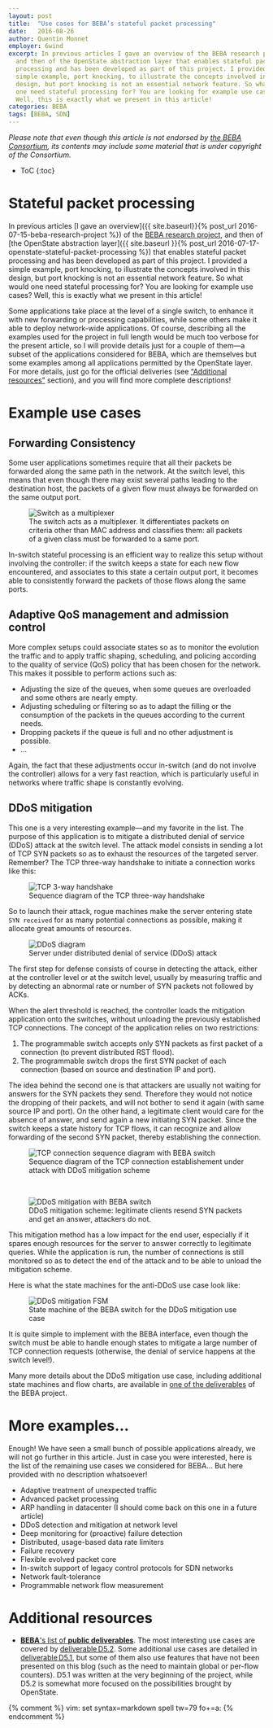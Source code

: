```yaml
---
layout: post
title:  "Use cases for BEBA’s stateful packet processing"
date:   2016-08-26
author: Quentin Monnet
employer: 6wind
excerpt: In previous articles I gave an overview of the BEBA research project,
  and then of the OpenState abstraction layer that enables stateful packet
  processing and has been developed as part of this project. I provided a
  simple example, port knocking, to illustrate the concepts involved in this
  design, but port knocking is not an essential network feature. So what would
  one need stateful processing for? You are looking for example use cases?
  Well, this is exactly what we present in this article!
categories: BEBA
tags: [BEBA, SDN]
---
```


_Please note that even though this article is not endorsed by [the BEBA
Consortium](http://www.beba-project.eu/our-team), its contents may include some
material that is under copyright of the Consortium._

* ToC
{:toc}

# Stateful packet processing

In previous articles [I gave an overview]({{ site.baseurl}}{% post_url
2016-07-15-beba-research-project %}) of the [BEBA research
project](http://www.beba-project.eu/), and then of [the OpenState abstraction
layer]({{ site.baseurl }}{% post_url
2016-07-17-openstate-stateful-packet-processing %}) that enables stateful
packet processing and has been developed as part of this project. I provided a
simple example, port knocking, to illustrate the concepts involved in this
design, but port knocking is not an essential network feature. So what would
one need stateful processing for? You are looking for example use cases? Well,
this is exactly what we present in this article!

Some applications take place at the level of a single switch, to enhance it
with new forwarding or processing capabilities, while some others make it able
to deploy network-wide applications. Of course, describing all the examples
used for the project in full length would be much too verbose for the present
article, so I will provide details just for a couple of them—a subset of the
applications considered for BEBA, which are themselves but some examples among
all applications permitted by the OpenState layer. For more details, just go
for the official deliveries (see [“Additional
resources”](#additional-resources) section), and you will find more complete
descriptions!

# Example use cases

## Forwarding Consistency

Some user applications sometimes require that all their packets be forwarded
along the same path in the network. At the switch level, this means that even
though there may exist several paths leading to the destination host, the
packets of a given flow must always be forwarded on the same output port.

<figure>
  <img src="{{ site.baseurl }}/img/misc/consistency.svg" alt="Switch as a multiplexer"/>
  <figcaption>
    The switch acts as a multiplexer. It differentiates packets on criteria
    other than MAC address and classifies them: all packets of a given class
    must be forwarded to a same port.
  </figcaption>
</figure>

In-switch stateful processing is an efficient way to realize this setup without
involving the controller: if the switch keeps a state for each new flow
encountered, and associates to this state a certain output port, it becomes
able to consistently forward the packets of those flows along the same ports.

## Adaptive QoS management and admission control

More complex setups could associate states so as to monitor the evolution the
traffic and to apply traffic shaping, scheduling, and policing according to the
quality of service (QoS) policy that has been chosen for the network. This
makes it possible to perform actions such as:

* Adjusting the size of the queues, when some queues are overloaded and some
  others are nearly empty.
* Adjusting scheduling or filtering so as to adapt the filling or the
  consumption of the packets in the queues according to the current needs.
* Dropping packets if the queue is full and no other adjustment is possible.
* …

Again, the fact that these adjustments occur in-switch (and do not involve the
controller) allows for a very fast reaction, which is particularly useful in
networks where traffic shape is constantly evolving.

## DDoS mitigation

This one is a very interesting example—and my favorite in the list. The purpose
of this application is to mitigate a distributed denial of service (DDoS)
attack at the switch level. The attack model consists in sending a lot of TCP
SYN packets so as to exhaust the resources of the targeted server. Remember?
The TCP three-way handshake to initiate a connection works like this:

<figure>
  <img src="{{ site.baseurl }}/img/misc/tcp3wh.svg" alt="TCP 3-way handshake"/>
  <figcaption>
    Sequence diagram of the TCP three-way handshake
  </figcaption>
</figure>

So to launch their attack, rogue machines make the server entering state `SYN
received` for as many potential connections as possible, making it allocate
great amounts of resources.

<figure>
  <img src="{{ site.baseurl }}/img/net/ddos.svg" alt="DDoS diagram"/>
  <figcaption>
    Server under distributed denial of service (DDoS) attack
  </figcaption>
</figure>

The first step for defense consists of course in detecting the attack, either
at the controller level or at the switch level, usually by measuring traffic
and by detecting an abnormal rate or number of SYN packets not followed by
ACKs.

When the alert threshold is reached, the controller loads the mitigation
application onto the switches, without unloading the previously established TCP
connections. The concept of the application relies on two restrictions:

  1. The programmable switch accepts only SYN packets as first packet of a
     connection (to prevent distributed RST flood).
  2. The programmable switch drops the first SYN packet of each connection
     (based on source and destination IP and port).

The idea behind the second one is that attackers are usually not waiting for
answers for the SYN packets they send. Therefore they would not notice the
dropping of their packets, and will not bother to send it again (with same
source IP and port). On the other hand, a legitimate client would care for the
absence of answer, and send again a new initiating SYN packet. Since the switch
keeps a state history for TCP flows, it can recognize and allow forwarding of
the second SYN packet, thereby establishing the connection.

<figure>
  <img src="{{ site.baseurl }}/img/misc/tcp3wh_beba.svg" alt="TCP connection sequence diagram with BEBA switch"/>
  <figcaption>
    Sequence diagram of the TCP connection establishement under attack with
    DDoS mitigation scheme
  </figcaption>
</figure>

<br />

<figure>
  <img src="{{ site.baseurl }}/img/net/ddos_mitigation.svg" alt="DDoS mitigation with BEBA switch"/>
  <figcaption>
    DDoS mitigation scheme: legitimate clients resend SYN packets and get an
    answer, attackers do not.
  </figcaption>
</figure>

This mitigation method has a low impact for the end user, especially if it
spares enough resources for the server to answer correctly to legitimate
queries. While the application is run, the number of connections is still
monitored so as to detect the end of the attack and to be able to unload the
mitigation scheme.

Here is what the state machines for the anti-DDoS use case look like:

<figure>
  <img src="{{ site.baseurl }}/img/fsm/ddos_mitigation.svg" alt="DDoS mitigation FSM"/>
  <figcaption>
    State machine of the BEBA switch for the DDoS mitigation use case
  </figcaption>
</figure>

It is quite simple to implement with the BEBA interface, even though the switch
must be able to handle enough states to mitigate a large number of TCP
connection requests (otherwise, the denial of service happens at the switch
level!).

Many more details about the DDoS mitigation use case, including additional
state machines and flow charts, are available in [one of the
deliverables](http://www.beba-project.eu/public_deliverables/BEBA_D5.2.pdf) of
the BEBA project.

# More examples…

Enough! We have seen a small bunch of possible applications already, we will
not go further in this article. Just in case you were interested, here is the
list of the remaining use cases we considered for BEBA… But here provided with
no description whatsoever!

* Adaptive treatment of unexpected traffic
* Advanced packet processing
* ARP handling in datacenter (I should come back on this one in a future
  article)
* DDoS detection and mitigation at network level
* Deep monitoring for (proactive) failure detection
* Distributed, usage-based data rate limiters
* Failure recovery
* Flexible evolved packet core
* In-switch support of legacy control protocols for SDN networks
* Network fault-tolerance
* Programmable network flow measurement

# Additional resources

* [**BEBA**'s list of **public
  deliverables**](http://www.beba-project.eu/dissemination/public-deliverables).
  The most interesting use cases are covered by [deliverable D5.2][D5.2]. Some
  additional use cases are detailed in [deliverable D5.1][D5.1], but some of
  them also use features that have not been presented on this blog (such as the
  need to maintain global or per-flow counters). D5.1 was written at the very
  beginning of the project, while D5.2 is somewhat more focused on the
  possibilities brought by OpenState.

[D5.1]: http://www.beba-project.eu/public_deliverables/BEBA_D5.1_Use%20Case%20and%20Application%20Scenarios_vFinal.pdf
[D5.2]: http://www.beba-project.eu/public_deliverables/BEBA_D5.2.pdf

{% comment %} vim: set syntax=markdown spell tw=79 fo+=a: {% endcomment %}
